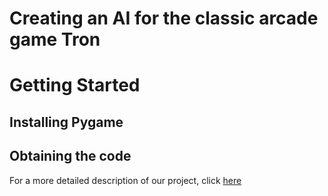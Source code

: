 # Creating an AI for the classic arcade game Tron

# Getting Started

## Installing Pygame

## Obtaining the code

For a more detailed description of our project, click [here](details.md)
